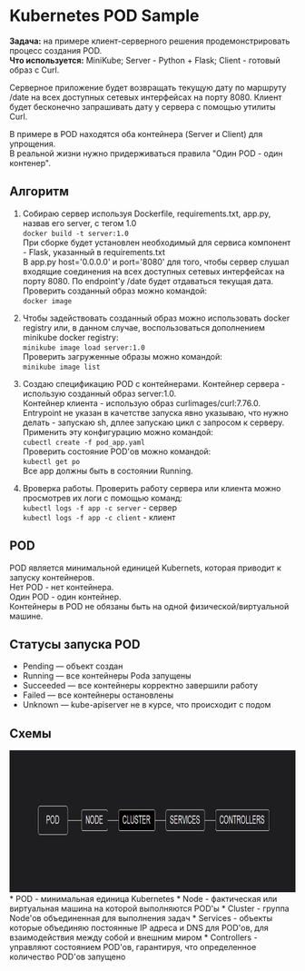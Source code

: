 # Kubernetes POD Sample

**Задача:** на примере клиент-серверного решения продемонстрировать процесс создания POD.  
**Что используется:** MiniKube; Server - Python + Flask; Client - готовый образ с Curl.

Серверное приложение будет возвращать текущую дату по маршруту /date на всех доступных сетевых интерфейсах на порту 8080.
Клиент будет бесконечно запрашивать дату у сервера с помощью утилиты Curl.

В примере в POD находятся оба контейнера (Server и Client) для упрощения.  
В реальной жизни нужно придерживаться правила "Один POD - один контенер".

## Алгоритм
1. Собираю сервер используя Dockerfile, requirements.txt, app.py, назвав его server, с тегом 1.0  
  <code>docker build -t server:1.0</code>  
  При сборке будет установлен необходимый для сервиса компонент - Flask, указанный в requirements.txt  
  В app.py host='0.0.0.0' и port='8080' для того, чтобы сервер слушал входящие соединения на всех доступных сетевых интерфейсах на порту 8080. По endpoint'у /date будет отдаваться текущая дата.  
  Проверить созданный образ можно командой:  
  <code>docker image</code>
  
2. Чтобы задействовать созданный образ можно использовать docker registry или, в данном случае, воспользоваться дополнением minikube docker registry:  
  <code>minikube image load server:1.0</code>  
  Проверить загруженные образы можно командой:  
  <code>minikube image list</code>
  
3. Создаю спецификацию POD с контейнерами.
   Контейнер сервера - использую созданный образ server:1.0.  
   Контейнер клиента - использую образ curlimages/curl:7.76.0. Entrypoint не указан в качетстве запуска явно указываю, что нужно делать - запускаю sh, дплее запускаю цикл с запросом к серверу.  
   Применить эту конфигурацию можно командой:  
   <code>cubectl create -f pod_app.yaml</code>  
   Проверить состояние POD'ов можно командой:  
   <code>kubectl get po</code>  
   Все app должны быть в состоянии Running.
   
4. Вроверка работы.
   Проверить работу сервера или клиента можно просмотрев их логи с помощью команд:  
   <code>kubectl logs -f app -c server</code> - сервер  
   <code>kubectl logs -f app -c client</code> - клиент

## POD
POD является минимальной единицей Kubernets, которая приводит к запуску контейнеров.  
Нет POD - нет контейнера.  
Один POD - один контейнер.  
Контейнеры в POD не обязаны быть на одной физической/виртуальной машине.

## Статусы запуска POD
* Pending — объект создан 
* Running — все контейнеры Podа запущены
* Succeeded — все контейнеры корректно завершили работу
* Failed — все контейнеры остановлены
* Unknown — kube-apiserver не в курсе, что происходит с подом

## Схемы
<img title="Kubernetes elements" height="250" src="images/kubelem.png">  
* POD - минимальная единица Kubernetes  
* Node - фактическая или виртуальная машина на которой выполняются POD'ы  
* Cluster - группа Node'ов объединенная для выполнения задач  
* Services - объекты которые объединяю постоянные IP адреса и DNS для POD'ов, для взаимодействия между собой и внешним миром  
* Controllers - управляют состоянием POD'ов, гарантируя, что определенное количество POD'ов запущено

